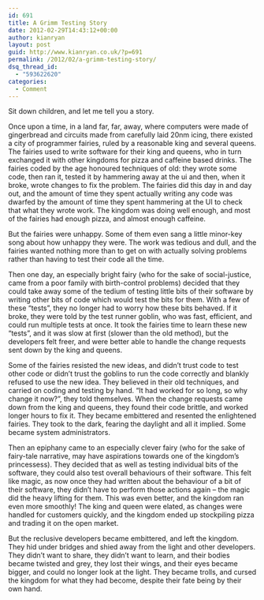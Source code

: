 ```yaml
---
id: 691
title: A Grimm Testing Story
date: 2012-02-29T14:43:12+00:00
author: kianryan
layout: post
guid: http://www.kianryan.co.uk/?p=691
permalink: /2012/02/a-grimm-testing-story/
dsq_thread_id:
  - "593622620"
categories:
  - Comment
---
```

Sit down children, and let me tell you a story.

Once upon a time, in a land far, far, away, where computers were made of gingerbread and circuits made from carefully laid 20nm icing, there existed a city of programmer fairies, ruled by a reasonable king and several queens. The fairies used to write software for their king and queens, who in turn exchanged it with other kingdoms for pizza and caffeine based drinks. The fairies coded by the age honoured techniques of old: they wrote some code, then ran it, tested it by hammering away at the ui and then, when it broke, wrote changes to fix the problem. The fairies did this day in and day out, and the amount of time they spent actually writing any code was dwarfed by the amount of time they spent hammering at the UI to check that what they wrote work. The kingdom was doing well enough, and most of the fairies had enough pizza, and almost enough caffeine.

But the fairies were unhappy. Some of them even sang a little minor-key song about how unhappy they were. The work was tedious and dull, and the fairies wanted nothing more than to get on with actually solving problems rather than having to test their code all the time.

Then one day, an especially bright fairy (who for the sake of social-justice, came from a poor family with birth-control problems) decided that they could take away some of the tedium of testing little bits of their software by writing other bits of code which would test the bits for them. With a few of these &#8220;tests&#8221;, they no longer had to worry how these bits behaved. If it broke, they were told by the test runner goblin, who was fast, efficient, and could run multiple tests at once. It took the fairies time to learn these new &#8220;tests&#8221;, and it was slow at first (slower than the old method), but the developers felt freer, and were better able to handle the change requests sent down by the king and queens.

Some of the fairies resisted the new ideas, and didn&#8217;t trust code to test other code or didn&#8217;t trust the goblins to run the code correctly and blankly refused to use the new idea. They believed in their old techniques, and carried on coding and testing by hand. &#8220;It had worked for so long, so why change it now?&#8221;, they told themselves. When the change requests came down from the king and queens, they found their code brittle, and worked longer hours to fix it. They became embittered and resented the enlightened fairies. They took to the dark, fearing the daylight and all it implied. Some became system administrators.

Then an epiphany came to an especially clever fairy (who for the sake of fairy-tale narrative, may have aspirations towards one of the kingdom&#8217;s princessess). They decided that as well as testing individual bits of the software, they could also test overall behaviours of their software. This felt like magic, as now once they had written about the behaviour of a bit of their software, they didn&#8217;t have to perform those actions again &#8211; the magic did the heavy lifting for them. This was even better, and the kingdom ran even more smoothly! The king and queen were elated, as changes were handled for customers quickly, and the kingdom ended up stockpiling pizza and trading it on the open market.

But the reclusive developers became embittered, and left the kingdom. They hid under bridges and shied away from the light and other developers. They didn&#8217;t want to share, they didn&#8217;t want to learn, and their bodies became twisted and grey, they lost their wings, and their eyes became bigger, and could no longer look at the light. They became trolls, and cursed the kingdom for what they had become, despite their fate being by their own hand.